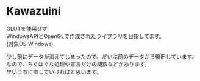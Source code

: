 # Kawazuini

GLUTを使用せず  
WindowsAPIとOpenGLで作成されたライブラリを目指してます。  
(対象OS Windows)

少し前にデータが消えてしまったので、だいぶ前のデータから復旧しています。  
なので、ちぐはぐな処理や宣言だけの関数などがあります。  
早いうちに直していければと思います。
